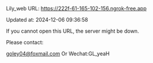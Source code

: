 Lily_web URL: https://222f-61-165-102-156.ngrok-free.app

Updated at: 2024-12-06 09:36:58

If you cannot open this URL, the server might be down.

Please contact: 

goley04@foxmail.com Or Wechat:GL_yeaH